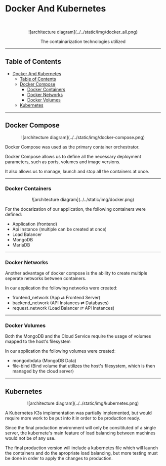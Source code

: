 # Docker And Kubernetes
<br/>
<p align="center">
    ![architecture diagram](../../static/img/docker_all.png)
</p>

<p align="center">
  The containarization technologies utilized
</p>

---

<!-- START doctoc generated TOC please keep comment here to allow auto update -->
<!-- DON'T EDIT THIS SECTION, INSTEAD RE-RUN doctoc TO UPDATE -->
## Table of Contents

- [Docker And Kubernetes](#docker-and-kubernetes)
  - [Table of Contents](#table-of-contents)
  - [Docker Compose](#docker-compose)
    - [Docker Containers](#docker-containers)
    - [Docker Networks](#docker-networks)
    - [Docker Volumes](#docker-volumes)
  - [Kubernetes](#kubernetes)

<!-- END doctoc generated TOC please keep comment here to allow auto update -->

---

## Docker Compose

<p align="center">
    ![architecture diagram](../../static/img/docker-compose.png)
</p>

 Docker Compose was used as the primary container orchestrator.

 Docker Compose allows us to define all the necessary deployment parameters, such as ports, volumes and image versions.

 It also allows us to manage, launch and stop all the containers at once.

---

### Docker Containers

<p align="center">
    ![architecture diagram](../../static/img/docker.png)
</p>

 For the docarization of our application, the following containers were defined:
  - Application (frontend)
  - Api Instance (multiple can be created at once)
  - Load Balancer
  - MongoDB
  - MariaDB

---

### Docker Networks

 Another advantage of docker compose is the ability to create multiple seperate networks between containers.

 In our application the following networks were created:
  - frontend_network (App ⇄ Frontend Server)
  - backend_network (API Instances ⇄ Databases)
  - request_network (Load Balancer ⇄ API Instances)

---

### Docker Volumes

 Both the MongoDB and the Cloud Service require the usage of volumes mapped to the host's filesystem

 In our application the following volumes were created:
  - mongodbdata (MongoDB Data)
  - file-bind (Bind volume that utilizes the host's filesystem, which is then managed by the cloud server)

---

## Kubernetes

<p align="center">
    ![architecture diagram](../../static/img/kubernetes.png)
</p>

 A Kubernetes K3s implementation was partially implemented, but would require more work to be put into it in order to be production ready.

 Since the final production environment will only be consitituted of a single server, the kubernete's main feature of load balancing between machines would not be of any use.

 The final production version will include a kubernetes file which will launch the containers and do the apropriate load balancing, but more testing must be done in order to apply the changes to production. 